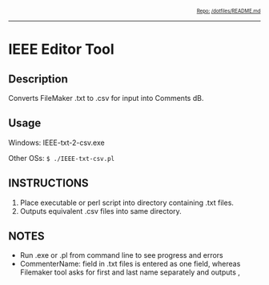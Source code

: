 <div style="text-align: right"><sub><sub>
    <a href="https://github.com/annebrown/?tab=repositories">
    Repo:</a> <a href="https://github.com/annebrown/org-IEEE-EditorTool/">/dotfiles/</a><a href=
                                                                                          "README.md">README.md</a>
</sub></sub></div>

---
<!-- End of Header -->

# IEEE Editor Tool

## Description

Converts FileMaker .txt to .csv for input into Comments dB.

## Usage

Windows:          IEEE-txt-2-csv.exe 

Other OSs:  `$ ./IEEE-txt-csv.pl`

INSTRUCTIONS
------------

1. Place executable or perl script into directory containing .txt files.
2. Outputs equivalent .csv files into same directory.

NOTES
-----

* Run .exe or .pl from command line to see progress and errors 
* CommenterName: field in .txt files is entered as one field, whereas Filemaker tool asks for first and last name separately and outputs <first>, <last> 
